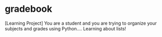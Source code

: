 # gradebook
[Learning Project] You are a student and you are trying to organize your subjects and grades using Python.... Learning about lists!
